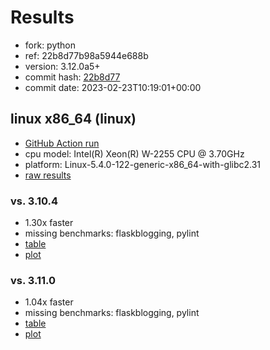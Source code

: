 # Results

- fork: python
- ref: 22b8d77b98a5944e688b
- version: 3.12.0a5+
- commit hash: [22b8d77](https://github.com/python/cpython/commit/22b8d77)
- commit date: 2023-02-23T10:19:01+00:00

## linux x86_64 (linux)

- [GitHub Action run](https://github.com/faster-cpython/benchmarking/actions/runs/4253128438)
- cpu model: Intel(R) Xeon(R) W-2255 CPU @ 3.70GHz
- platform: Linux-5.4.0-122-generic-x86_64-with-glibc2.31
- [raw results](bm-20230223-linux-x86_64-python-22b8d77b98a5944e688b-3.12.0a5%2B-22b8d77.json)

### vs. 3.10.4

- 1.30x faster
- missing benchmarks: flaskblogging, pylint
- [table](bm-20230223-linux-x86_64-python-22b8d77b98a5944e688b-3.12.0a5%2B-22b8d77-vs-3.10.4.md)
- [plot](bm-20230223-linux-x86_64-python-22b8d77b98a5944e688b-3.12.0a5%2B-22b8d77-vs-3.10.4.png)

### vs. 3.11.0

- 1.04x faster
- missing benchmarks: flaskblogging, pylint
- [table](bm-20230223-linux-x86_64-python-22b8d77b98a5944e688b-3.12.0a5%2B-22b8d77-vs-3.11.0.md)
- [plot](bm-20230223-linux-x86_64-python-22b8d77b98a5944e688b-3.12.0a5%2B-22b8d77-vs-3.11.0.png)

